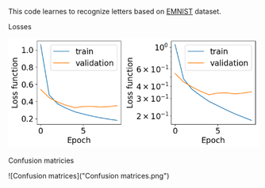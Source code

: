 This code learnes to recognize letters based on [EMNIST](https://biometrics.nist.gov/cs_links/EMNIST/gzip.zip) dataset.

Losses

![Losses](Losses.png)

Confusion matricies

![Confusion matrices]("Confusion matrices.png")